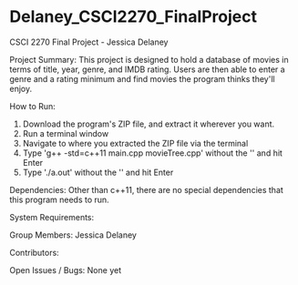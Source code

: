 # Delaney_CSCI2270_FinalProject
CSCI 2270 Final Project - Jessica Delaney

Project Summary: 
This project is designed to hold a database of movies in terms of title,
year, genre, and IMDB rating. Users are then able to enter a genre and a
rating minimum and find movies the program thinks they'll enjoy.

How to Run: 
1. Download the program's ZIP file, and extract it wherever you want.
2. Run a terminal window
3. Navigate to where you extracted the ZIP file via the terminal
4. Type 'g++ -std=c++11 main.cpp movieTree.cpp' without the '' and hit Enter
5. Type './a.out' without the '' and hit Enter

Dependencies: 
Other than c++11, there are no special dependencies that this program
needs to run.

System Requirements: 


Group Members: 
Jessica Delaney

Contributors: 


Open Issues / Bugs: 
None yet
